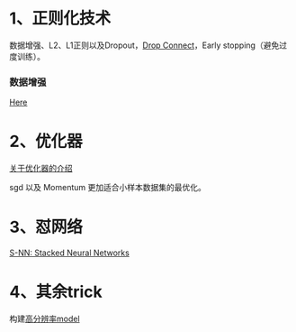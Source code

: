 # 1、正则化技术

数据增强、L2、L1正则以及Dropout，[Drop Connect](https://nickcdryan.com/2017/06/13/dropconnect-implementation-in-python-and-tensorflow/)，Early stopping（避免过度训练）。

### 数据增强
[Here](https://medium.com/ymedialabs-innovation/data-augmentation-techniques-in-cnn-using-tensorflow-371ae43d5be9)

# 2、优化器
[关于优化器的介绍](https://www.jianshu.com/p/e6e8aa3169ca)

sgd 以及 Momentum 更加适合小样本数据集的最优化。


# 3、怼网络
[S-NN: Stacked Neural Networks](https://arxiv.org/pdf/1605.08512.pdf)


# 4、其余trick
构建[高分辨率model](https://arxiv.org/ftp/arxiv/papers/1312/1312.5402.pdf)
